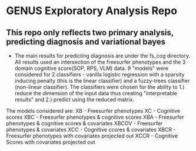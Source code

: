 # GENUS Exploratory Analysis Repo
## This repo only reflects two primary analysis, predicting diagnosis and variational bayes

* The main results for predicting diagnosis are under the fs_cog directory. All results used an intersection of the freesurfer phenotypes and the 3 domain cognitive score(SOP, RPS, VLM) data. 9 "models" were considered for 2 classifiers - vanilla logistic regression with a sparsity inducing penalty (this is the linear classifier) and a fuzzy-trees classifier (non-linear classifier). The classifiers were chosen for the ability to 1.) reduce the dimension of the input data thus creating "interpretable results" and 2.) predict using the reduced matrix.

The models considered are:
    XB    -   Freesurfer phenotypes
    XC    -   Cognitive scores
    XBC   -   Freesurfer phenotypes & cognitive scores
    XBA   -   Freesurfer phenotypes & cognitive scores & covariates
    XBCOV -   Freesurfer phenotypes & covariates
    XCC   -   Cognitive ccores & covariates
    XBCR  -   Freesurfer phenotypes with covariates projected out
    XCCR  -   Cognitive Scores with covariates projected out 
